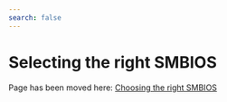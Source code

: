 ```yaml
---
search: false
---
```


# Selecting the right SMBIOS

Page has been moved here: [Choosing the right SMBIOS](https://auq3l.is-a.dev/OpenCore-Install-Guide/extras/smbios-support.html)
